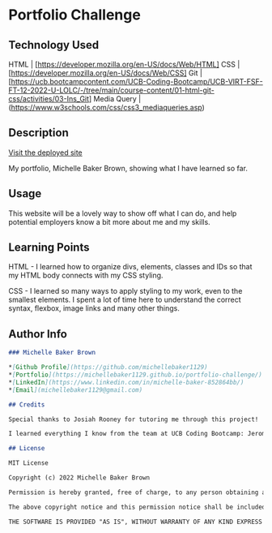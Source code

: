 # Portfolio Challenge

## Technology Used

HTML | [https://developer.mozilla.org/en-US/docs/Web/HTML]
CSS | [https://developer.mozilla.org/en-US/docs/Web/CSS]
Git | [https://ucb.bootcampcontent.com/UCB-Coding-Bootcamp/UCB-VIRT-FSF-FT-12-2022-U-LOLC/-/tree/main/course-content/01-html-git-css/activities/03-Ins_Git]
Media Query | (https://www.w3schools.com/css/css3_mediaqueries.asp)

## Description

[Visit the deployed site](https://michellebaker1129.github.io/portfolio-challenge/)

My portfolio, Michelle Baker Brown, showing what I have learned so far.

## Usage

This website will be a lovely way to show off what I can do, and help potential employers know a bit more about me and my skills.

## Learning Points

HTML - I learned how to organize divs, elements, classes and IDs so that my HTML body connects with my CSS styling.

CSS - I learned so many ways to apply styling to my work, even to the smallest elements. I spent a lot of time here to understand the correct syntax, flexbox, image links and many other things.

## Author Info

```md
### Michelle Baker Brown

*[Github Profile](https://github.com/michellebaker1129)
*[Portfolio](https://michellebaker1129.github.io/portfolio-challenge/)
*[LinkedIn](https://www.linkedin.com/in/michelle-baker-852864bb/)
*[Email](michellebaker1129@gmail.com)

## Credits

Special thanks to Josiah Rooney for tutoring me through this project!

I learned everything I know from the team at UCB Coding Bootcamp: Jerome Chenette and his team are pretty rad.

## License

MIT License

Copyright (c) 2022 Michelle Baker Brown

Permission is hereby granted, free of charge, to any person obtaining a copy of this software and associated documentation files (the "Software"), to deal in the Software without restriction, including without limitation the rights to use, copy, modify, merge, publish, distribute, sublicense, and/or sell copies of the Software, and to permit persons to whom the Software is furnished to do so, subject to the following conditions:

The above copyright notice and this permission notice shall be included in all copies or substantial portions of the Software.

THE SOFTWARE IS PROVIDED "AS IS", WITHOUT WARRANTY OF ANY KIND EXPRESS OR IMPLIED, INCLUDING BUT NOT LIMITED TO THE WARRANTIES OF MERCHANTABILITY, FITNESS FOR A PARTICULAR PURPOSE AND NONINFRINGEMENT. IN NO EVENT SHALL THE AUTHORS OR COPYRIGHT HOLDERS BE LIABLE FOR ANY CLAIM, DAMAGES OR OTHER LIABILITY, WHETHER IN AN ACTION OF CONTRACT, TORT OR OTHERWISE, ARISING FROM, OUT OF OR IN CONNECTION WITH THE SOFTWARE OR THE USE OR OTHER DEALINGS IN THE SOFTWARE.

